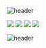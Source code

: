 ![header](https://capsule-render.vercel.app/api?type=wave&color=gradient&height=300&text=capsule%20render&fontSize=90)

<div>
<img src='https://img.shields.io/badge/-Java-brightgreen'>
<img src='https://img.shields.io/badge/-Spring-yellow'>
<img src='https://img.shields.io/badge/-Oracle-green'>
<img src="https://img.shields.io/badge/JavaScript-F7DF1E?style=flat-square&logo=JavaScript&logoColor=white"/>
</div>


![header](https://capsule-render.vercel.app/api?type=wave&color=gradient&height=100&section=footer&text=capsule%20render&fontSize=90)
